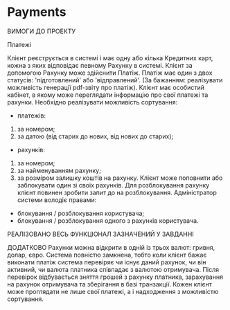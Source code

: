 # Payments

ВИМОГИ ДО ПРОЕКТУ

Платежі 

Клієнт реєструється в системі і має одну або кілька Кредитних карт, кожна з яких відповідає 
певному Рахунку в системі. Клієнт за допомогою Рахунку може здійснити Платіж. 
Платіж має один з двох статусів: 'підготовлений' або 'відправлений'. (За бажанням: 
реалізувати можливість генерації pdf-звіту про платіж). 
Клієнт має особистий кабінет, в якому може переглядати інформацію про свої платежі та 
рахунки. Необхідно реалізувати можливість сортування: 
- платежів: 
1) за номером; 
2) за датою (від старих до нових, від нових до старих); 
- рахунків: 
1) за номером; 
2) за найменуванням рахунку; 
3) за розміром залишку коштів на рахунку. 
Клієнт може поповнити або заблокувати один зі своїх рахунків. Для розблокування рахунку 
клієнт повинен зробити запит до на розблокування. 
Адміністратор системи володіє правами: 
- блокування / розблокування користувача; 
- блокування / розблокування одного з рахунків користувача.


РЕАЛІЗОВАНО
ВЕСЬ ФУНКЦІОНАЛ ЗАЗНАЧЕНИЙ У ЗАВДАННІ

ДОДАТКОВО
Рахунки можна відкрити в одній із трьох валют: гривня, долар, євро.
Система повністю замкнена, тобто коли клієнт бажає виконати платіж система перевіряє чи існує даний рахунок, чи він активний, чи валюта платника співпадає з валютою отримувача.
Після перевірок відбувається зняття грошей з рахунку платника, зарахування на рахунок отримувача та зберігання в базі транзакції.
Кожен клієнт може проглядати не лише свої платежі, а і надходження з можливістю сортування.
